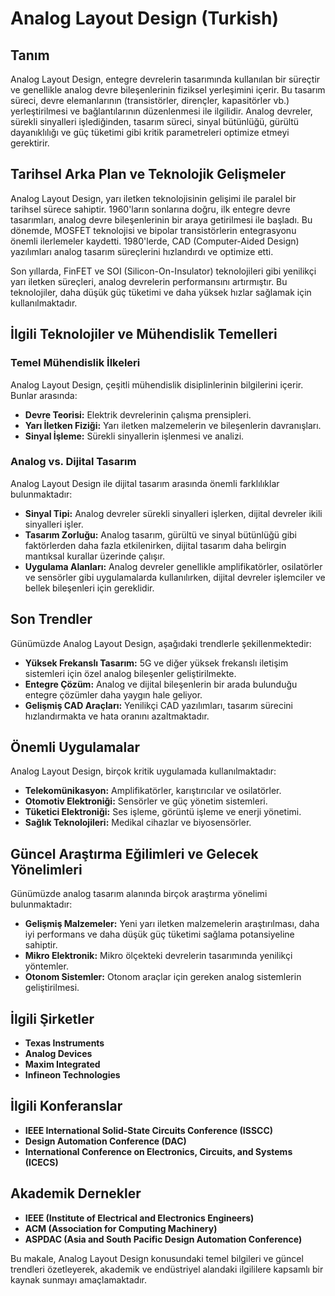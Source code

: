 # Analog Layout Design (Turkish)

## Tanım

Analog Layout Design, entegre devrelerin tasarımında kullanılan bir süreçtir ve genellikle analog devre bileşenlerinin fiziksel yerleşimini içerir. Bu tasarım süreci, devre elemanlarının (transistörler, dirençler, kapasitörler vb.) yerleştirilmesi ve bağlantılarının düzenlenmesi ile ilgilidir. Analog devreler, sürekli sinyalleri işlediğinden, tasarım süreci, sinyal bütünlüğü, gürültü dayanıklılığı ve güç tüketimi gibi kritik parametreleri optimize etmeyi gerektirir.

## Tarihsel Arka Plan ve Teknolojik Gelişmeler

Analog Layout Design, yarı iletken teknolojisinin gelişimi ile paralel bir tarihsel sürece sahiptir. 1960'ların sonlarına doğru, ilk entegre devre tasarımları, analog devre bileşenlerinin bir araya getirilmesi ile başladı. Bu dönemde, MOSFET teknolojisi ve bipolar transistörlerin entegrasyonu önemli ilerlemeler kaydetti. 1980'lerde, CAD (Computer-Aided Design) yazılımları analog tasarım süreçlerini hızlandırdı ve optimize etti.

Son yıllarda, FinFET ve SOI (Silicon-On-Insulator) teknolojileri gibi yenilikçi yarı iletken süreçleri, analog devrelerin performansını artırmıştır. Bu teknolojiler, daha düşük güç tüketimi ve daha yüksek hızlar sağlamak için kullanılmaktadır.

## İlgili Teknolojiler ve Mühendislik Temelleri

### Temel Mühendislik İlkeleri

Analog Layout Design, çeşitli mühendislik disiplinlerinin bilgilerini içerir. Bunlar arasında:

- **Devre Teorisi:** Elektrik devrelerinin çalışma prensipleri.
- **Yarı İletken Fiziği:** Yarı iletken malzemelerin ve bileşenlerin davranışları.
- **Sinyal İşleme:** Sürekli sinyallerin işlenmesi ve analizi.

### Analog vs. Dijital Tasarım

Analog Layout Design ile dijital tasarım arasında önemli farklılıklar bulunmaktadır:

- **Sinyal Tipi:** Analog devreler sürekli sinyalleri işlerken, dijital devreler ikili sinyalleri işler.
- **Tasarım Zorluğu:** Analog tasarım, gürültü ve sinyal bütünlüğü gibi faktörlerden daha fazla etkilenirken, dijital tasarım daha belirgin mantıksal kurallar üzerinde çalışır.
- **Uygulama Alanları:** Analog devreler genellikle amplifikatörler, osilatörler ve sensörler gibi uygulamalarda kullanılırken, dijital devreler işlemciler ve bellek bileşenleri için gereklidir.

## Son Trendler

Günümüzde Analog Layout Design, aşağıdaki trendlerle şekillenmektedir:

- **Yüksek Frekanslı Tasarım:** 5G ve diğer yüksek frekanslı iletişim sistemleri için özel analog bileşenler geliştirilmekte.
- **Entegre Çözüm:** Analog ve dijital bileşenlerin bir arada bulunduğu entegre çözümler daha yaygın hale geliyor.
- **Gelişmiş CAD Araçları:** Yenilikçi CAD yazılımları, tasarım sürecini hızlandırmakta ve hata oranını azaltmaktadır.

## Önemli Uygulamalar

Analog Layout Design, birçok kritik uygulamada kullanılmaktadır:

- **Telekomünikasyon:** Amplifikatörler, karıştırıcılar ve osilatörler.
- **Otomotiv Elektroniği:** Sensörler ve güç yönetim sistemleri.
- **Tüketici Elektroniği:** Ses işleme, görüntü işleme ve enerji yönetimi.
- **Sağlık Teknolojileri:** Medikal cihazlar ve biyosensörler.

## Güncel Araştırma Eğilimleri ve Gelecek Yönelimleri

Günümüzde analog tasarım alanında birçok araştırma yönelimi bulunmaktadır:

- **Gelişmiş Malzemeler:** Yeni yarı iletken malzemelerin araştırılması, daha iyi performans ve daha düşük güç tüketimi sağlama potansiyeline sahiptir.
- **Mikro Elektronik:** Mikro ölçekteki devrelerin tasarımında yenilikçi yöntemler.
- **Otonom Sistemler:** Otonom araçlar için gereken analog sistemlerin geliştirilmesi.

## İlgili Şirketler

- **Texas Instruments**
- **Analog Devices**
- **Maxim Integrated**
- **Infineon Technologies**

## İlgili Konferanslar

- **IEEE International Solid-State Circuits Conference (ISSCC)**
- **Design Automation Conference (DAC)**
- **International Conference on Electronics, Circuits, and Systems (ICECS)**

## Akademik Dernekler

- **IEEE (Institute of Electrical and Electronics Engineers)**
- **ACM (Association for Computing Machinery)**
- **ASPDAC (Asia and South Pacific Design Automation Conference)**

Bu makale, Analog Layout Design konusundaki temel bilgileri ve güncel trendleri özetleyerek, akademik ve endüstriyel alandaki ilgililere kapsamlı bir kaynak sunmayı amaçlamaktadır.